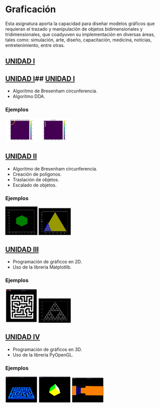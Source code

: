 
# Graficación 

Esta asignatura aporta la capacidad para diseñar modelos gráficos que requieran el trazado
y manipulación de objetos bidimensionales y tridimensionales, que coadyuven su
implementación en diversas áreas, tales como: simulación, arte, diseño, capacitación,
medicina, noticias, entretenimiento, entre otras.

## [UNIDAD I](UNIDAD_I)
## [UNIDAD I](UNIDAD_I)## [UNIDAD I](UNIDAD_I)
- Algoritmo de Bresenham circunferencia.
- Algoritmo DDA.

### Ejemplos
<img src="circunferencia.png" alt="Linea con el algoritmo de Bresenham"  width="20%" height="20%">
<img src="linea.png" alt="Circunferencia con el algoritmo de Bresenham"   width="20%" height="20%">

 ## [UNIDAD II](UNIDAD_II)
- Algoritmo de Bresenham circunferencia.
- Creación de polígonos.
- Traslación de objetos.
- Escalado de objetos.

### Ejemplos
<img src="poligono.png"   width="20%" height="20%">
<img src="escalado.png" width="20%" height="20%">

 ## [UNIDAD III](UNIDAD_III)
- Programación de gráficos en 2D.
- Uso de la librería Matplotlib.

### Ejemplos
<img src="laberrinto.png"   width="20%" height="20%">
<img src="fractal.png" width="20%" height="20%">

 ## [UNIDAD IV](UNIDAD_IV)
- Programación de gráficos en 3D.
- Uso de la librería PyOpenGL.

### Ejemplos
<img src="lab3D.png"   width="20%" height="20%">
<img src="cubo3d.png" width="20%" height="20%">
<img src="lab3d.png" width="20%" height="20%">

